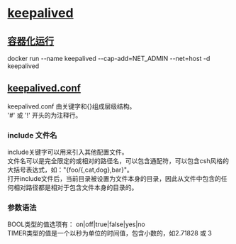 # [keepalived](https://www.keepalived.org/index.html)

## [容器化运行](https://github.com/acassen/keepalived/tree/master/docker)

docker run --name keepalived --cap-add=NET_ADMIN --net=host -d keepalived

## [keepalived.conf](https://www.keepalived.org/manpage.html)

keepalived.conf 由关键字和{}组成层级结构。  
'#' 或 '!' 开头的为注释行。  

### include 文件名

include关键字可以用来引入其他配置文件。  
文件名可以是完全限定的或相对的路径名，可以包含通配符，可以包含csh风格的大括号表达式，如："{foo/{,cat,dog},bar}"。  
打开include文件后，当前目录被设置为文件本身的目录，因此从文件中包含的任何相对路径都是相对于包含文件本身的目录的。  

### 参数语法

BOOL类型的值选项有： on|off|true|false|yes|no  
TIMER类型的值是一个以秒为单位的时间值，包含小数的，如2.71828 或 3  
